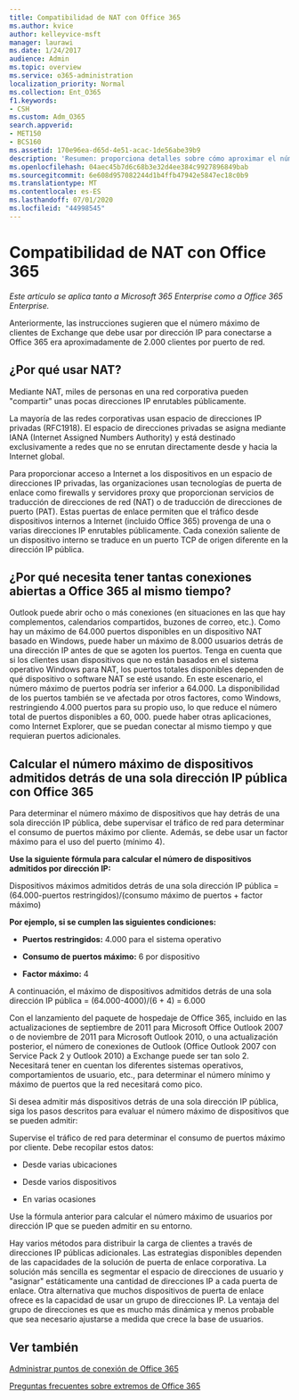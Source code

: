```yaml
---
title: Compatibilidad de NAT con Office 365
ms.author: kvice
author: kelleyvice-msft
manager: laurawi
ms.date: 1/24/2017
audience: Admin
ms.topic: overview
ms.service: o365-administration
localization_priority: Normal
ms.collection: Ent_O365
f1.keywords:
- CSH
ms.custom: Adm_O365
search.appverid:
- MET150
- BCS160
ms.assetid: 170e96ea-d65d-4e51-acac-1de56abe39b9
description: 'Resumen: proporciona detalles sobre cómo aproximar el número correcto de clientes que se pueden usar por dirección IP dentro de la organización mediante la traducción de direcciones de red (NAT).'
ms.openlocfilehash: 04aec45b7d6c68b3e32d4ee384c9927896849bab
ms.sourcegitcommit: 6e608d957082244d1b4ffb47942e5847ec18c0b9
ms.translationtype: MT
ms.contentlocale: es-ES
ms.lasthandoff: 07/01/2020
ms.locfileid: "44998545"
---
```

# <a name="nat-support-with-office-365"></a>Compatibilidad de NAT con Office 365

*Este artículo se aplica tanto a Microsoft 365 Enterprise como a Office 365 Enterprise.*

Anteriormente, las instrucciones sugieren que el número máximo de clientes de Exchange que debe usar por dirección IP para conectarse a Office 365 era aproximadamente de 2.000 clientes por puerto de red.
  
## <a name="why-use-nat"></a>¿Por qué usar NAT?

Mediante NAT, miles de personas en una red corporativa pueden "compartir" unas pocas direcciones IP enrutables públicamente.
  
La mayoría de las redes corporativas usan espacio de direcciones IP privadas (RFC1918). El espacio de direcciones privadas se asigna mediante IANA (Internet Assigned Numbers Authority) y está destinado exclusivamente a redes que no se enrutan directamente desde y hacia la Internet global.
  
Para proporcionar acceso a Internet a los dispositivos en un espacio de direcciones IP privadas, las organizaciones usan tecnologías de puerta de enlace como firewalls y servidores proxy que proporcionan servicios de traducción de direcciones de red (NAT) o de traducción de direcciones de puerto (PAT). Estas puertas de enlace permiten que el tráfico desde dispositivos internos a Internet (incluido Office 365) provenga de una o varias direcciones IP enrutables públicamente. Cada conexión saliente de un dispositivo interno se traduce en un puerto TCP de origen diferente en la dirección IP pública. 
  
## <a name="why-do-you-need-to-have-so-many-connections-open-to-office-365-at-the-same-time"></a>¿Por qué necesita tener tantas conexiones abiertas a Office 365 al mismo tiempo?

Outlook puede abrir ocho o más conexiones (en situaciones en las que hay complementos, calendarios compartidos, buzones de correo, etc.). Como hay un máximo de 64.000 puertos disponibles en un dispositivo NAT basado en Windows, puede haber un máximo de 8.000 usuarios detrás de una dirección IP antes de que se agoten los puertos. Tenga en cuenta que si los clientes usan dispositivos que no están basados en el sistema operativo Windows para NAT, los puertos totales disponibles dependen de qué dispositivo o software NAT se esté usando. En este escenario, el número máximo de puertos podría ser inferior a 64.000. La disponibilidad de los puertos también se ve afectada por otros factores, como Windows, restringiendo 4.000 puertos para su propio uso, lo que reduce el número total de puertos disponibles a 60, 000. puede haber otras aplicaciones, como Internet Explorer, que se puedan conectar al mismo tiempo y que requieran puertos adicionales.
  
## <a name="calculating-maximum-supported-devices-behind-a-single-public-ip-address-with-office-365"></a>Calcular el número máximo de dispositivos admitidos detrás de una sola dirección IP pública con Office 365

Para determinar el número máximo de dispositivos que hay detrás de una sola dirección IP pública, debe supervisar el tráfico de red para determinar el consumo de puertos máximo por cliente. Además, se debe usar un factor máximo para el uso del puerto (mínimo 4). 
  
 **Use la siguiente fórmula para calcular el número de dispositivos admitidos por dirección IP:**
  
Dispositivos máximos admitidos detrás de una sola dirección IP pública = (64.000-puertos restringidos)/(consumo máximo de puertos + factor máximo)
  
 **Por ejemplo, si se cumplen las siguientes condiciones:**
  
- **Puertos restringidos:** 4.000 para el sistema operativo

- **Consumo de puertos máximo:** 6 por dispositivo

- **Factor máximo:** 4

A continuación, el máximo de dispositivos admitidos detrás de una sola dirección IP pública = (64.000-4000)/(6 + 4) = 6.000
  
Con el lanzamiento del paquete de hospedaje de Office 365, incluido en las actualizaciones de septiembre de 2011 para Microsoft Office Outlook 2007 o de noviembre de 2011 para Microsoft Outlook 2010, o una actualización posterior, el número de conexiones de Outlook (Office Outlook 2007 con Service Pack 2 y Outlook 2010) a Exchange puede ser tan solo 2. Necesitará tener en cuentan los diferentes sistemas operativos, comportamientos de usuario, etc., para determinar el número mínimo y máximo de puertos que la red necesitará como pico.
  
Si desea admitir más dispositivos detrás de una sola dirección IP pública, siga los pasos descritos para evaluar el número máximo de dispositivos que se pueden admitir:
  
Supervise el tráfico de red para determinar el consumo de puertos máximo por cliente. Debe recopilar estos datos:
  
- Desde varias ubicaciones
    
- Desde varios dispositivos
    
- En varias ocasiones
    
Use la fórmula anterior para calcular el número máximo de usuarios por dirección IP que se pueden admitir en su entorno.
  
Hay varios métodos para distribuir la carga de clientes a través de direcciones IP públicas adicionales. Las estrategias disponibles dependen de las capacidades de la solución de puerta de enlace corporativa. La solución más sencilla es segmentar el espacio de direcciones de usuario y "asignar" estáticamente una cantidad de direcciones IP a cada puerta de enlace. Otra alternativa que muchos dispositivos de puerta de enlace ofrece es la capacidad de usar un grupo de direcciones IP. La ventaja del grupo de direcciones es que es mucho más dinámica y menos probable que sea necesario ajustarse a medida que crece la base de usuarios.
  
## <a name="see-also"></a>Ver también

[Administrar puntos de conexión de Office 365](https://support.office.com/article/99cab9d4-ef59-4207-9f2b-3728eb46bf9a)
  
[Preguntas frecuentes sobre extremos de Office 365](https://support.office.com/article/d4088321-1c89-4b96-9c99-54c75cae2e6d)
